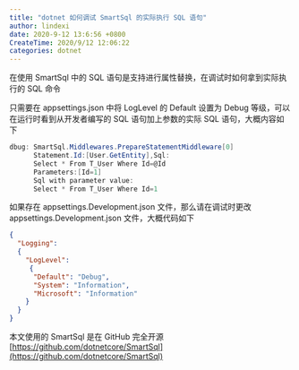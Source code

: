 ```yaml
---
title: "dotnet 如何调试 SmartSql 的实际执行 SQL 语句"
author: lindexi
date: 2020-9-12 13:6:56 +0800
CreateTime: 2020/9/12 12:06:22
categories: dotnet
---
```


在使用 SmartSql 中的 SQL 语句是支持进行属性替换，在调试时如何拿到实际执行的 SQL 命令

<!--more-->


<!-- CreateTime:2020/9/12 12:06:22 -->

<!-- 发布 -->

只需要在 appsettings.json 中将 LogLevel 的 Default 设置为 Debug 等级，可以在运行时看到从开发者编写的 SQL 语句加上参数的实际 SQL 语句，大概内容如下

```csharp
dbug: SmartSql.Middlewares.PrepareStatementMiddleware[0]
      Statement.Id:[User.GetEntity],Sql:
      Select * From T_User Where Id=@Id
      Parameters:[Id=1]
      Sql with parameter value:
      Select * From T_User Where Id=1
```


如果存在 appsettings.Development.json 文件，那么请在调试时更改 appsettings.Development.json 文件，大概代码如下

```json
{
  "Logging": 
  {
    "LogLevel":
     {
      "Default": "Debug",
      "System": "Information",
      "Microsoft": "Information"
    }
  }
}
```

本文使用的 SmartSql 是在 GitHub 完全开源 [https://github.com/dotnetcore/SmartSql](https://github.com/dotnetcore/SmartSql)

